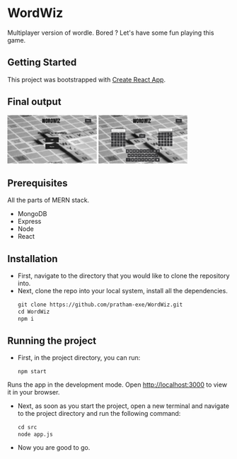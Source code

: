 # WordWiz

Multiplayer version of wordle.
Bored ? Let's have some fun playing this game.

## Getting Started

This project was bootstrapped with [Create React App](https://github.com/facebook/create-react-app).

## Final output

<p float="left">
    <img src="./public/img/demo1.png" width="40%" />
    <img src="./public/img/demo.png" width="40%" />
</p>

## Prerequisites

All the parts of MERN stack.
- MongoDB
- Express
- Node
- React

## Installation

- First, navigate to the directory that you would like to clone the repository into.
- Next, clone the repo into your local system, install all the dependencies.
  ```
  git clone https://github.com/pratham-exe/WordWiz.git
  cd WordWiz
  npm i
  ```

## Running the project 

- First, in the project directory, you can run:
  ```
  npm start
  ```
Runs the app in the development mode.
Open [http://localhost:3000](http://localhost:3000) to view it in your browser.
- Next, as soon as you start the project, open a new terminal and navigate to the project directory and run the following command:
  ```
  cd src
  node app.js
  ```
- Now you are good to go.

